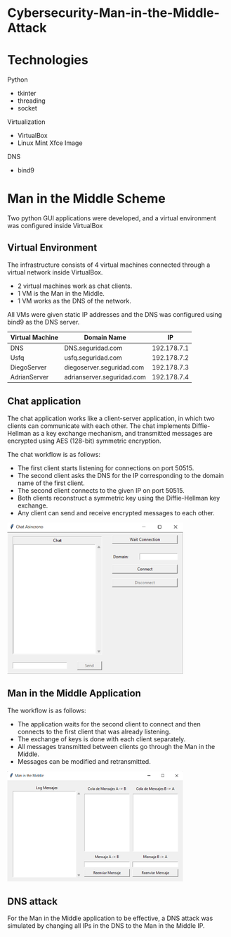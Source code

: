 # Cybersecurity-Man-in-the-Middle-Attack

# Technologies
Python
* tkinter
* threading
* socket

Virtualization
* VirtualBox
* Linux Mint Xfce Image

DNS
* bind9

# Man in the Middle Scheme
Two python GUI applications were developed, and a virtual environment was configured inside VirtualBox

## Virtual Environment
The infrastructure consists of 4 virtual machines connected through a virtual network inside VirtualBox.
* 2 virtual machines work as chat clients.
* 1 VM is the Man in the Middle.
* 1 VM works as the DNS of the network.

All VMs were given static IP addresses and the DNS was configured using bind9 as the DNS server.

| Virtual Machine | Domain Name                | IP          |
|-----------------|----------------------------|-------------|
| DNS             | DNS.seguridad.com          | 192.178.7.1 |
| Usfq            | usfq.seguridad.com         | 192.178.7.2 |
| DiegoServer     | diegoserver.seguridad.com  | 192.178.7.3 |
| AdrianServer    | adrianserver.seguridad.com | 192.178.7.4 |

## Chat application
The chat application works like a client-server application, in which two clients can communicate with each other. The chat implements Diffie-Hellman as a key exchange mechanism, and transmitted messages are encrypted using AES (128-bit) symmetric encryption.

The chat workflow is as follows:
* The first client starts listening for connections on port 50515.
* The second client asks the DNS for the IP corresponding to the domain name of the first client.
* The second client connects to the given IP on port 50515.
* Both clients reconstruct a symmetric key using the Diffie-Hellman key exchange.
* Any client can send and receive encrypted messages to each other.

<img src="https://github.com/grimloc-aduque/Cybersecurity-Man-in-the-Middle-Attack/blob/main/images/chatGUI.png" style="width:400px;"/>


## Man in the Middle Application

The workflow is as follows:
* The application waits for the second client to connect and then connects to the first client that was already listening.
* The exchange of keys is done with each client separately.
* All messages transmitted between clients go through the Man in the Middle.
* Messages can be modified and retransmitted.

<img src="https://github.com/grimloc-aduque/Cybersecurity-Man-in-the-Middle-Attack/blob/main/images/man_in_the_middle.png" style="width:400px;"/>


## DNS attack
For the Man in the Middle application to be effective, a DNS attack was simulated by changing all IPs in the DNS to the Man in the Middle IP.
